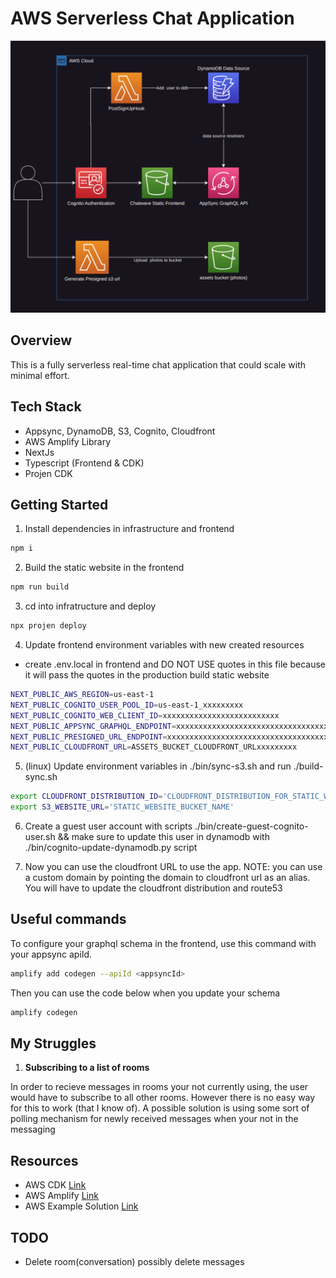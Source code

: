 # AWS Serverless Chat Application

![Infrastructure](./images/chatwave-infrastructure.png)

## Overview

This is a fully serverless real-time chat application that could scale with minimal effort.

## Tech Stack

- Appsync, DynamoDB, S3, Cognito, Cloudfront
- AWS Amplify Library
- NextJs
- Typescript (Frontend & CDK)
- Projen CDK

## Getting Started

1. Install dependencies in infrastructure and frontend

```bash
npm i
```

2. Build the static website in the frontend

```bash
npm run build
```

3. cd into infratructure and deploy

```bash
npx projen deploy
```

4. Update frontend environment variables with new created resources

- create .env.local in frontend and DO NOT USE quotes in this file because it will pass the quotes in the production build static website

```bash
NEXT_PUBLIC_AWS_REGION=us-east-1
NEXT_PUBLIC_COGNITO_USER_POOL_ID=us-east-1_xxxxxxxxx
NEXT_PUBLIC_COGNITO_WEB_CLIENT_ID=xxxxxxxxxxxxxxxxxxxxxxxxxx
NEXT_PUBLIC_APPSYNC_GRAPHQL_ENDPOINT=xxxxxxxxxxxxxxxxxxxxxxxxxxxxxxxxxxxxxxxxxxxxxxxxxxxxxxxxxxxxxxxxxxxxxxxxxxxxxx
NEXT_PUBLIC_PRESIGNED_URL_ENDPOINT=xxxxxxxxxxxxxxxxxxxxxxxxxxxxxxxxxxxxxxxxxxxxxxxxxxxxxxxxxxx
NEXT_PUBLIC_CLOUDFRONT_URL=ASSETS_BUCKET_CLOUDFRONT_URLxxxxxxxxx
```

5. (linux) Update environment variables in ./bin/sync-s3.sh and run ./build-sync.sh

```bash
export CLOUDFRONT_DISTRIBUTION_ID='CLOUDFRONT_DISTRIBUTION_FOR_STATIC_WEBSITE'
export S3_WEBSITE_URL='STATIC_WEBSITE_BUCKET_NAME'
```

6. Create a guest user account with scripts ./bin/create-guest-cognito-user.sh && make sure to update this user in dynamodb with ./bin/cognito-update-dynamodb.py script

7. Now you can use the cloudfront URL to use the app. NOTE: you can use a custom domain by pointing the domain to cloudfront url as an alias. You will have to update the cloudfront distribution and route53

## Useful commands

To configure your graphql schema in the frontend, use this command with your appsync apiId.

```bash
amplify add codegen --apiId <appsyncId>
```

Then you can use the code below when you update your schema

```bash
amplify codegen
```

## My Struggles

1. **Subscribing to a list of rooms**

In order to recieve messages in rooms your not currently using, the user would have to subscribe to all other rooms. However there is no easy way for this to work (that I know of). A possible solution is using some sort of polling mechanism for newly received messages when your not in the messaging

## Resources

- AWS CDK [Link](https://docs.aws.amazon.com/cdk/api/v2/docs/aws-cdk-lib.aws_appsync-readme.html)
- AWS Amplify [Link](https://docs.amplify.aws/lib/graphqlapi/getting-started/q/platform/js/)
- AWS Example Solution [Link](https://github.com/aws-samples/amplify-nextjs-chat-app)

## TODO

- Delete room(conversation) possibly delete messages
